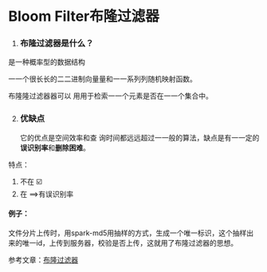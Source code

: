 # Bloom Filter布隆过滤器



1. ### 布隆过滤器是什么？

是一种概率型的数据结构

⼀一个很⻓长的⼆二进制向量量和⼀一系列列随机映射函数。

布隆隆过滤器器可以 ⽤用于检索⼀一个元素是否在⼀一个集合中。



2. ### 优缺点

   它的优点是空间效率和查 询时间都远远超过⼀一般的算法，缺点是有⼀一定的**误识别率**和**删除困难**。



特点：

1. 不在 ☑️
2. 在 ==>有误识别率



#### 例子：

文件分片上传时，用spark-md5用抽样的方式，生成一个唯一标识，这个抽样出来的唯一id，上传到服务器，校验是否上传，这就用了布隆过滤器的思想。



参考文章：[布隆过滤器](https://zhuanlan.zhihu.com/p/43263751)

